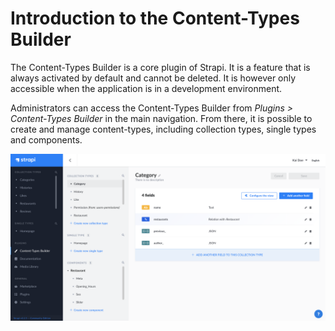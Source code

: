 # Introduction to the Content-Types Builder

The Content-Types Builder is a core plugin of Strapi. It is a feature that is always activated by default and cannot be deleted. It is however only accessible when the application is in a development environment.

Administrators can access the Content-Types Builder from *Plugins > Content-Types Builder* in the main navigation. From there, it is possible to create and manage content-types, including collection types, single types and components. 

![Content-Types Builder interface](../assets/content-types-builder/content-types-builder.png)
